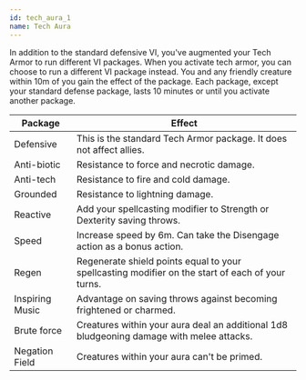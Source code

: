 ```yaml
---
id: tech_aura_1
name: Tech Aura
---
```

In addition to the standard defensive VI, you've augmented your Tech Armor to run different VI packages. When you activate
tech armor, you can choose to run a different VI package instead. You and any friendly creature within 10m of you gain
the effect of the package. Each package, except your standard defense package, lasts 10 minutes or until you activate
another package.

Package | Effect
--- | ---
Defensive | This is the standard Tech Armor package. It does not affect allies.
Anti-biotic | Resistance to force and necrotic damage.
Anti-tech | Resistance to fire and cold damage.
Grounded | Resistance to lightning damage.
Reactive | Add your spellcasting modifier to Strength or Dexterity saving throws.
Speed | Increase speed by 6m. Can take the Disengage action as a bonus action.
Regen | Regenerate shield points equal to your spellcasting modifier on the start of each of your turns.
Inspiring Music | Advantage on saving throws against becoming frightened or charmed.
Brute force | Creatures within your aura deal an additional 1d8 bludgeoning damage with melee attacks.
Negation Field | Creatures within your aura can't be primed.